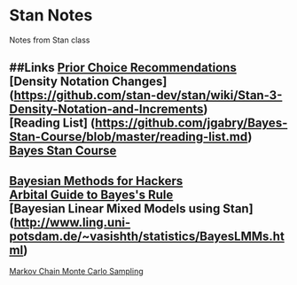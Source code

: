 # Stan Notes
Notes from Stan class

##Links
[Prior Choice Recommendations](https://github.com/stan-dev/stan/wiki/Prior-Choice-Recommendations)  
[Density Notation Changes] (https://github.com/stan-dev/stan/wiki/Stan-3-Density-Notation-and-Increments)  
[Reading List] (https://github.com/jgabry/Bayes-Stan-Course/blob/master/reading-list.md)  
[Bayes Stan Course](https://github.com/jgabry/Bayes-Stan-Course)  
-----
[Bayesian Methods for Hackers](http://camdavidsonpilon.github.io/Probabilistic-Programming-and-Bayesian-Methods-for-Hackers/)  
[Arbital Guide to Bayes's Rule](http://arbital.com/p/bayes_rule_guide)  
[Bayesian Linear Mixed Models using Stan] (http://www.ling.uni-potsdam.de/~vasishth/statistics/BayesLMMs.html)  
-----
[Markov Chain Monte Carlo Sampling](https://galeascience.wordpress.com/2016/04/27/markov-chain-monte-carlo-sampling/)  